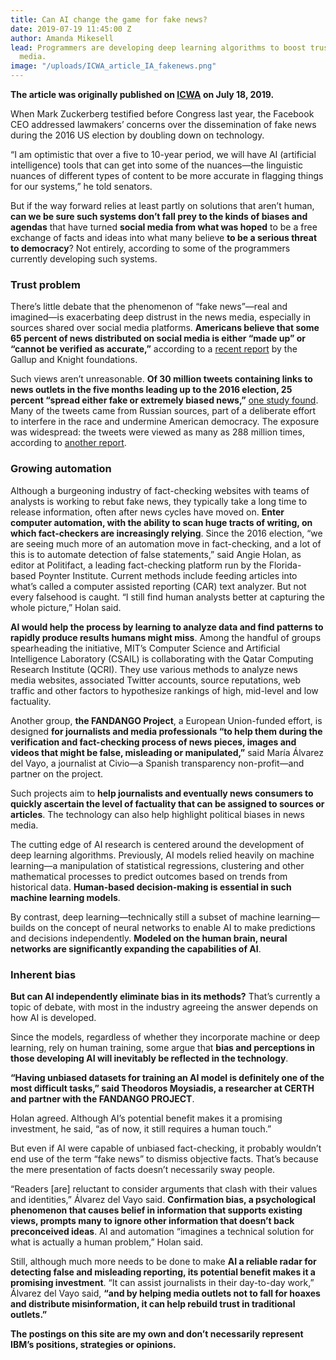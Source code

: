 ```yaml
---
title: Can AI change the game for fake news?
date: 2019-07-19 11:45:00 Z
author: Amanda Mikesell
lead: Programmers are developing deep learning algorithms to boost trust in the news
  media.
image: "/uploads/ICWA_article_IA_fakenews.png"
---
```


**The article was originally published on [ICWA](https://www.icwa.org/can-ai-change-the-game-for-fake-news/) on July 18, 2019.** 

When Mark Zuckerberg testified before Congress last year, the Facebook CEO addressed lawmakers’ concerns over the dissemination of fake news during the 2016 US election by doubling down on technology.

“I am optimistic that over a five to 10-year period, we will have AI (artificial intelligence) tools that can get into some of the nuances—the linguistic nuances of different types of content to be more accurate in flagging things for our systems,” he told senators.

But if the way forward relies at least partly on solutions that aren’t human, **can we be sure such systems don’t fall prey to the kinds of biases and agendas** that have turned **social media from what was hoped** to be a free exchange of facts and ideas into what many believe **to be a serious threat to democracy**? Not entirely, according to some of the programmers currently developing such systems.

### Trust problem

There’s little debate that the phenomenon of “fake news”—real and imagined—is exacerbating deep distrust in the news media, especially in sources shared over social media platforms. **Americans believe that some 65 percent of news distributed on social media is either “made up” or “cannot be verified as accurate,”** according to a [recent report](https://knightfoundation.org/reports/perceived-accuracy-and-bias-in-the-news-media) by the Gallup and Knight foundations.

Such views aren’t unreasonable. **Of 30 million tweets containing links to news outlets in the five months leading up to the 2016 election, 25 percent “spread either fake or extremely biased news,”** [one study found](https://www.nature.com/articles/s41467-018-07761-2). Many of the tweets came from Russian sources, part of a deliberate effort to interfere in the race and undermine American democracy. The exposure was widespread: the tweets were viewed as many as 288 million times, according to [another report](https://www.abc.net.au/religion/democracy-and-the-problem-of-fake-news/10392514).

### Growing automation

Although a burgeoning industry of fact-checking websites with teams of analysts is working to rebut fake news, they typically take a long time to release information, often after news cycles have moved on. **Enter computer automation, with the ability to scan huge tracts of writing, on which fact-checkers are increasingly relying**. Since the 2016 election, “we are seeing much more of an automation move in fact-checking, and a lot of this is to automate detection of false statements,” said Angie Holan, as editor at Politifact, a leading fact-checking platform run by the Florida-based Poynter Institute. Current methods include feeding articles into what’s called a computer assisted reporting (CAR) text analyzer. But not every falsehood is caught. “I still find human analysts better at capturing the whole picture,” Holan said.

**AI would help the process by learning to analyze data and find patterns to rapidly produce results humans might miss**. Among the handful of groups spearheading the initiative, MIT’s Computer Science and Artificial Intelligence Laboratory (CSAIL) is collaborating with the Qatar Computing Research Institute (QCRI). They use various methods to analyze news media websites, associated Twitter accounts, source reputations, web traffic and other factors to hypothesize rankings of high, mid-level and low factuality.

Another group, **the FANDANGO Project**, a European Union-funded effort, is designed **for journalists and media professionals “to help them during the verification and fact-checking process of news pieces, images and videos that might be false, misleading or manipulated,”** said María Álvarez del Vayo, a journalist at Civio—a Spanish transparency non-profit—and partner on the project.

Such projects aim to **help journalists and eventually news consumers to quickly ascertain the level of factuality that can be assigned to sources or articles**.  The technology can also help highlight political biases in news media.

The cutting edge of AI research is centered around the development of deep learning algorithms. Previously, AI models relied heavily on machine learning—a manipulation of statistical regressions, clustering and other mathematical processes to predict outcomes based on trends from historical data. **Human-based decision-making is essential in such machine learning models**.

By contrast, deep learning—technically still a subset of machine learning—builds on the concept of neural networks to enable AI to make predictions and decisions independently. **Modeled on the human brain, neural networks are significantly expanding the capabilities of AI**.

### Inherent bias

**But can AI independently eliminate bias in its methods?** That’s currently a topic of debate, with most in the industry agreeing the answer depends on how AI is developed.

Since the models, regardless of whether they incorporate machine or deep learning, rely on human training, some argue that **bias and perceptions in those developing AI will inevitably be reflected in the technology**.

**“Having unbiased datasets for training an AI model is definitely one of the most difficult tasks,” said Theodoros Moysiadis, a researcher at CERTH and partner with the FANDANGO PROJECT**.

Holan agreed. Although AI’s potential benefit makes it a promising investment, he said, “as of now, it still requires a human touch.”

But even if AI were capable of unbiased fact-checking, it probably wouldn’t end use of the term “fake news” to dismiss objective facts. That’s because the mere presentation of facts doesn’t necessarily sway people.

“Readers [are] reluctant to consider arguments that clash with their values and identities,” Álvarez del Vayo said. **Confirmation bias, a psychological phenomenon that causes belief in information that supports existing views, prompts many to ignore other information that doesn’t back preconceived ideas**. AI and automation “imagines a technical solution for what is actually a human problem,” Holan said.

Still, although much more needs to be done to make **AI a reliable radar for detecting false and misleading reporting, its potential benefit makes it a promising investment**. “It can assist journalists in their day-to-day work,” Álvarez del Vayo said, **“and by helping media outlets not to fall for hoaxes and distribute misinformation, it can help rebuild trust in traditional outlets.”**

**The postings on this site are my own and don’t necessarily represent IBM’s positions, strategies or opinions.**
